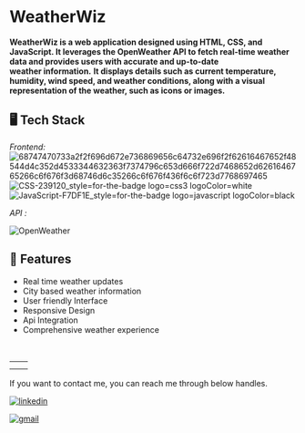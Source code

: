 #  WeatherWiz
**WeatherWiz is a web application designed using HTML, CSS, and JavaScript. It leverages the OpenWeather API to fetch real-time weather data and provides users with accurate and up-to-date weather information.**
**It displays details such as current temperature, humidity, wind speed, and weather conditions, along with a visual representation of the weather, such as icons or images.**
## 🖥 Tech Stack
*Frontend:*
![68747470733a2f2f696d672e736869656c64732e696f2f62616467652f48544d4c352d4533344632363f7374796c653d666f722d7468652d6261646765266c6f676f3d68746d6c35266c6f676f436f6c6f723d7768697465](https://github.com/prakhar00007/ChitChat/assets/92537028/e96a2859-e254-4c77-8168-b95a16fa84f0)
![CSS-239120_style=for-the-badge logo=css3 logoColor=white](https://github.com/prakhar00007/ChitChat/assets/92537028/19866a33-ef4f-41d0-80d2-de0c2b58b41a)
![JavaScript-F7DF1E_style=for-the-badge logo=javascript logoColor=black](https://github.com/prakhar00007/ChitChat/assets/92537028/05f22d6e-a47a-4bc1-a6ed-adcb0650cfff)

*API :*

![OpenWeather](https://content.instructables.com/FIW/I48P/KE73SF2R/FIWI48PKE73SF2R.jpg?auto=webp&fit=bounds&frame=1&auto=webp&frame=1&height=300)
## 🚀 Features
- Real time weather updates
- City based weather information
- User friendly Interface
- Responsive Design
- Api Integration
- Comprehensive weather experience
  
<table>
  <tr>
<td><img src="https://github.com/rahulgorai123/weather/assets/106511080/1c5400cf-facd-425a-9d7a-3dc0110efb29" alt="" /></td>
    <td><img src="https://github.com/rahulgorai123/weather/assets/106511080/8375bc50-661b-4a69-94aa-cdb87aff7af3" alt="" /></td>
    
  </tr>
  <tr>
    <td><img src="https://github.com/rahulgorai123/weather/assets/106511080/7f9c205c-e127-4e30-8f95-f916a7db7a02" alt="" /></td>
    <td><img src="https://github.com/rahulgorai123/weather/assets/106511080/8afde10c-e9bd-4b3f-b0e5-5e7b64ce44db" alt="" /></td>
     
  </tr>
</table>

If you want to contact me, you can reach me through below handles.

[![linkedin](https://img.shields.io/badge/LinkedIn-0077B5?style=for-the-badge&logo=linkedin&logoColor=white)](https://www.linkedin.com/in/shaba-parween-6128ba255)

[![gmail](https://img.shields.io/badge/Gmail-D14836?style=for-the-badge&logo=gmail&logoColor=white)](mailto:shabaparween772@gmail.com)
